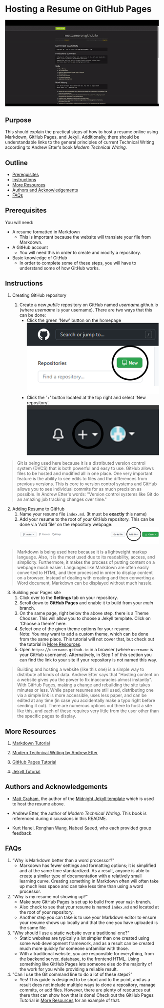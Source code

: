 # Hosting a Resume on GitHub Pages

![Resume example](resume.gif)

## Purpose
This should explain the practical steps of how to host a resume online using Markdown, GitHub Pages, and Jekyll. Additionally, there should be understandable links to the general principles of current Technical Writing according to Andrew Etter's book *Modern Technical Writing*.

## Outline
- [Prerequisites](#prerequisites)
- [Instructions](#instructions)
- [More Resources](#more-resources)
- [Authors and Acknowledgements](#authors-and-acknowledgements)
- [FAQs](#faqs)

## Prerequisites
You will need:
- A resume formatted in Markdown
    - This is important because the website will translate your file from Markdown.
- A GitHub account
    - You will need this in order to create and modify a repository.
- Basic knowledge of GitHub
    - In order to complete some of these steps, you will have to understand some of how GitHub works.

## Instructions

1. Creating GitHub repository

    1. Create a new *public* repository on GitHub named *username*.github.io (where *username* is your username). There are two ways that this can be done:
        -  Click the green 'New' button on the homepage   
        ![New repo](new_repo.png)   
        -  Click the '+' button located at the top right and select 'New repository'.   
        ![New repo 2](new_repo2.png)    

> Git is being used here because it is a distributed version control system (DVCS) that is both powerful and easy to use. GitHub allows files to be hosted and modified all in one place. One very important feature is the ability to see edits to files and the differences from previous versions. This is core to version control systems and GitHub allows you to see individual commits for as much precision as possible. In Andrew Etter's words: "Version control systems like Git do an amazing job tracking changes over time." 

2. Adding Resume to GitHub
    1. Name your resume file `index.md`. (It must be **exactly** this name) 
    2. Add your resume to the root of your GitHub repository. This can be done via 'Add file' on the repository webpage:  
    ![Add File](add_file.png)    

> Markdown is being used here because it is a lightweight markup language. Also, it is the most used due to its readability, access, and simplicity. Furthermore, it makes the process of putting content on a webpage much easier. Languages like Markdown are often easily converted to HTML, and then processed in order to display content on a browser. Instead of dealing with creating and then converting a Word document, Markdown can be displayed without much hassle. 

3. Building your Pages site
    1. Click over to the **Settings** tab on your repository.
    2. Scroll down to **GitHub Pages** and enable it to build from your *main* branch.  
    3. On the same page, right below the above step, there is a Theme Chooser. This will allow you to choose a Jekyll template. Click on 'Choose a theme' here.
    4. Select one of the given theme options for your resume.  
    Note: You may want to add a custom theme, which can be done from the same place. This tutorial will not cover that, but check out the tutorial in [More Resources](#more-resources).    
    5. Open `https://username.github.io` in a browser (where `username` is your GitHub username). Alternatively, in Step 1 of this section you can find the link to your site if your repository is not named this way.    

> Building and hosting a website (like this one) is a simple way to distribute all kinds of data. Andrew Etter says that "Hosting content on a website gives you the power to fix inaccuracies almost instantly". With GitHub Pages, making a change and rebuilding the site takes minutes or less. While paper resumes are still used, distributing one via a simple link is more accessible, uses less paper, and can be edited at any time (in case you accidentally make a typo right before sending it out). There are numerous options out there to host a site like this, and each of these requires very little from the user other than the specific pages to display. 

## More Resources

1. [Markdown Tutorial](https://www.markdowntutorial.com/)

2. [Modern Technical Writing by Andrew Etter](https://www.amazon.ca/Modern-Technical-Writing-Introduction-Documentation-ebook/dp/B01A2QL9SS)

3. [GitHub Pages Tutorial](https://pages.github.com/)

4. [Jekyll Tutorial](https://jekyllrb.com/docs/step-by-step/01-setup/)

## Authors and Acknowledgements
- [Matt Graham](https://twitter.com/michigangraham), the author of the [Midnight Jekyll template](https://github.com/pages-themes/midnight) which is used to host the resume above.     

- Andrew Etter, the author of *Modern Technical Writing*. This book is referenced during discussions in this README.   

- Kurt Hanel, Ronghan Wang, Nabeel Saeed, who each provided group feedback.

## FAQs
1. "Why is Markdown better than a word processor?"
    - Markdown has fewer settings and formatting options; it is simplified and at the same time standardized. As a result, anyone is able to create a similar type of documentation with a relatively small learning curve. Creating something in Markdown often will often take up much less space and can take less time than using a word processor. 
2. "Why is my resume not showing up?"
    - Make sure GitHub Pages is set up to build from your `main` branch.
    - Also check to see that your resume is named `index.md` and located at the root of your repository.
    - Another step you can take is to use your Markdown editor to ensure your resume shows up locally and that the one you have uploaded is the same file.
3. "Why should I use a static website over a traditional one?" 
    - Static websites are typically a lot simpler than one created using some web development framework, and as a result can be created much more quickly for someone unfamiliar with those. 
    - With a traditional website, you are responsible for everything, from the backend server, database, to the frontend HTML. Using something like GitHub Pages lets someone else do the majority of the work for you while providing a reliable result. 
4. "Can I use the Git command line to do a lot of these steps?"
    - Yes! This guide is designed to be short and to the point, and as a result does not include multiple ways to clone a repository, manage commits, or add files. However, there are plenty of resources out there that can show how that is done! Check out the GitHub Pages Tutorial in [More Resources](#more-resources) for an example of that. 